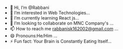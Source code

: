 - 👋 Hi, I’m @Rabbani
- 👀 I’m interested in Web Technologies...
- 🌱 I’m currently learning React js...
- 💞️ I’m looking to collaborate on MNC Company's ...
- 📫 How to reach me rabbanisk162002@gmail.com ...
- 😄 Pronouns:He/Him ...
- ⚡ Fun fact: Your Brain is Constantly Eating Itself...

<!---
laddu21/laddu21 is a ✨ special ✨ repository because its `README.md` (this file) appears on your GitHub profile.
You can click the Preview link to take a look at your changes.
--->
